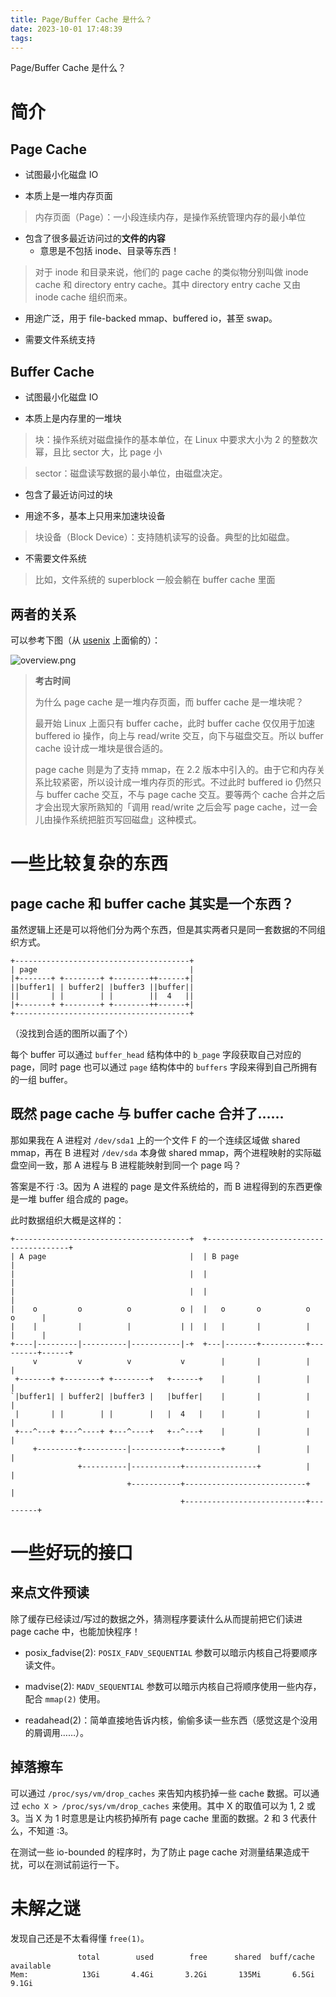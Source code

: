```yaml
---
title: Page/Buffer Cache 是什么？
date: 2023-10-01 17:48:39
tags:
---
```


Page/Buffer Cache 是什么？

# 简介

## Page Cache

+ 试图最小化磁盘 IO

+ 本质上是一堆内存页面

> 内存页面（Page）：一小段连续内存，是操作系统管理内存的最小单位

+ 包含了很多最近访问过的**文件的内容**
    - 意思是不包括 inode、目录等东西！

> 对于 inode 和目录来说，他们的 page cache 的类似物分别叫做 inode cache 和 directory entry cache。其中 directory entry cache 又由 inode cache 组织而来。

+ 用途广泛，用于 file-backed mmap、buffered io，甚至 swap。

+ 需要文件系统支持

## Buffer Cache

+ 试图最小化磁盘 IO

+ 本质上是内存里的一堆块

> 块：操作系统对磁盘操作的基本单位，在 Linux 中要求大小为 2 的整数次幂，且比 sector 大，比 page 小

> sector：磁盘读写数据的最小单位，由磁盘决定。

+ 包含了最近访问过的块

+ 用途不多，基本上只用来加速块设备

> 块设备（Block Device）：支持随机读写的设备。典型的比如磁盘。

+ 不需要文件系统

> 比如，文件系统的 superblock 一般会躺在 buffer cache 里面

## 两者的关系

可以参考下图（从 [usenix](https://www.usenix.org/legacy/publications/library/proceedings/usenix01/full_papers/kroeger/kroeger_html/node8.html) 上面偷的）：

![overview.png](overview.png)

> **考古时间**
>
> 为什么 page cache 是一堆内存页面，而 buffer cache 是一堆块呢？
>
> 最开始 Linux 上面只有 buffer cache，此时 buffer cache 仅仅用于加速 buffered io 操作，向上与 read/write 交互，向下与磁盘交互。所以 buffer cache 设计成一堆块是很合适的。
>
> page cache 则是为了支持 mmap，在 2.2 版本中引入的。由于它和内存关系比较紧密，所以设计成一堆内存页的形式。不过此时 buffered io 仍然只与 buffer cache 交互，不与 page cache 交互。要等两个 cache 合并之后才会出现大家所熟知的「调用 read/write 之后会写 page cache，过一会儿由操作系统把脏页写回磁盘」这种模式。

# 一些比较复杂的东西

## page cache 和 buffer cache 其实是一个东西？

虽然逻辑上还是可以将他们分为两个东西，但是其实两者只是同一套数据的不同组织方式。

```plain
+---------------------------------------+
| page                                  |
|+-------+ +--------+ +--------++------+|
||buffer1| | buffer2| |buffer3 ||buffer||
||       | |        | |        ||  4   ||
|+-------+ +--------+ +--------++------+|
+---------------------------------------+
```

（没找到合适的图所以画了个）

每个 buffer 可以通过 `buffer_head` 结构体中的 `b_page` 字段获取自己对应的 page，同时 page 也可以通过 `page` 结构体中的 `buffers` 字段来得到自己所拥有的一组 buffer。

## 既然 page cache 与 buffer cache 合并了……

那如果我在 A 进程对 `/dev/sda1` 上的一个文件 F 的一个连续区域做 shared mmap，再在 B 进程对 `/dev/sda` 本身做 shared mmap，两个进程映射的实际磁盘空间一致，那 A 进程与 B 进程能映射到同一个 page 吗？

答案是不行 :3。因为 A 进程的 page 是文件系统给的，而 B 进程得到的东西更像是一堆 buffer 组合成的 page。

此时数据组织大概是这样的：

```plain
+---------------------------------------+  +---------------------------------------+
| A page                                |  | B page                                |
|                                       |  |                                       |
|                                       |  |                                       |
|    o         o          o           o |  |   o       o          o         o      |
|    |         |          |           | |  |   |       |          |         |      |
+----|---------|----------|-----------|-+  +---|-------+----------+---------+------+
     v         v          v           v        |       |          |         |
 +-------+ +--------+ +--------+   +------+    |       |          |         |
`|buffer1| | buffer2| |buffer3 |   |buffer|    |       |          |         |
 |       | |        | |        |   |  4   |    |       |          |         |
 +---^---+ +---^----+ +---^----+   +--^---+    |       |          |         |
     +---------+----------|-----------+--------+       |          |         |
               +----------|-----------+----------------+          |         |
                          +-----------+---------------------------+         |
                                      +---------------------------+---------+

```

# 一些好玩的接口

## 来点文件预读

除了缓存已经读过/写过的数据之外，猜测程序要读什么从而提前把它们读进 page cache 中，也能加快程序！

+ posix_fadvise(2): `POSIX_FADV_SEQUENTIAL` 参数可以暗示内核自己将要顺序读文件。
+ madvise(2): `MADV_SEQUENTIAL` 参数可以暗示内核自己将顺序使用一些内存，配合 `mmap(2)` 使用。

+ readahead(2)：简单直接地告诉内核，偷偷多读一些东西（感觉这是个没用的屑调用……）。

## 掉落擦车

可以通过 `/proc/sys/vm/drop_caches` 来告知内核扔掉一些 cache 数据。可以通过 `echo X > /proc/sys/vm/drop_caches` 来使用。其中 X 的取值可以为 1, 2 或 3。当 X 为 1 时意思是让内核扔掉所有 page cache 里面的数据。2 和 3 代表什么，不知道 :3。

在测试一些 io-bounded 的程序时，为了防止 page cache 对测量结果造成干扰，可以在测试前运行一下。

# 未解之谜

发现自己还是不太看得懂 `free(1)`。

```plain
               total        used        free      shared  buff/cache   available
Mem:            13Gi       4.4Gi       3.2Gi       135Mi       6.5Gi       9.1Gi
```
